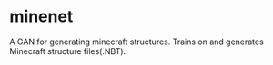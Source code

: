 # minenet

A GAN for generating minecraft structures.
Trains on and generates Minecraft structure files(.NBT).
